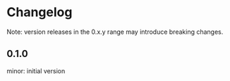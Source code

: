 # Changelog  

Note: version releases in the 0.x.y range may introduce breaking changes.

## 0.1.0  

minor: initial version